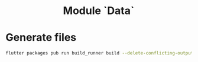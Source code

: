 <h1 align="center">Module `Data`</h1>

# Generate files
```sh
flutter packages pub run build_runner build --delete-conflicting-outputs
```

<br />

